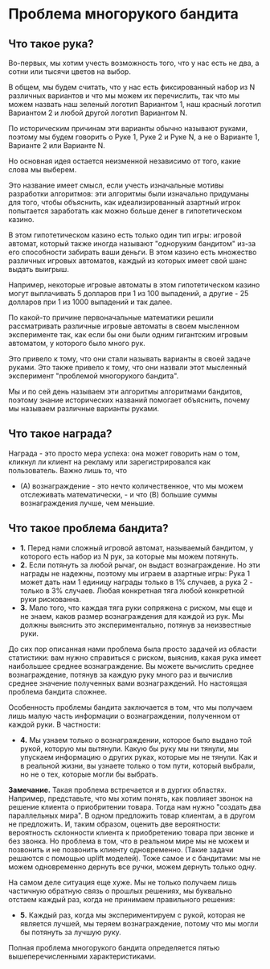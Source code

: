 # Проблема многорукого бандита

## Что такое рука?

Во-первых, мы хотим учесть возможность того, что у нас есть не два, а сотни или тысячи цветов на выбор. 

В общем, мы будем считать, что у нас есть фиксированный набор из N различных вариантов и что мы можем их перечислить, так что мы можем назвать наш зеленый логотип Вариантом 1, наш красный логотип Вариантом 2 и любой другой логотип Вариантом N. 

По историческим причинам эти варианты обычно называют руками, поэтому мы будем говорить о Руке 1, Руке 2 и Руке N, а не о Варианте 1, Варианте 2 или Варианте N. 

Но основная идея остается неизменной независимо от того, какие слова мы выберем.

Это название имеет смысл, если учесть изначальные мотивы разработки алгоритмов: эти алгоритмы были изначально придуманы для того, чтобы объяснить, как идеализированный азартный игрок попытается заработать как можно больше денег в гипотетическом казино. 

В этом гипотетическом казино есть только один тип игры: игровой автомат, который также иногда называют "одноруким бандитом" из-за его способности забирать ваши деньги. В этом казино есть множество различных игровых автоматов, каждый из которых имеет свой шанс выдать выигрыш.

Например, некоторые игровые автоматы в этом гипотетическом казино могут выплачивать 5 долларов при 1 из 100 выпадений, а другие - 25 долларов при 1 из 1000 выпадений и так далее. 

По какой-то причине первоначальные математики решили рассматривать различные игровые автоматы в своем мысленном эксперименте так, как если бы они были одним гигантским игровым автоматом, у которого было много рук. 

Это привело к тому, что они стали называть варианты в своей задаче руками. Это также привело к тому, что они назвали этот мысленный эксперимент "проблемой многорукого бандита". 

Мы и по сей день называем эти алгоритмы алгоритмами бандитов, поэтому знание исторических названий помогает объяснить, почему мы называем различные варианты руками.

## Что такое награда? 

Награда - это просто мера успеха: она может говорить нам о том, кликнул ли клиент на рекламу или зарегистрировался как пользователь. Важно лишь то, что 
- (A) вознаграждение - это нечто количественное, что мы можем отслеживать математически, - и что (B) большие суммы вознаграждения лучше, чем меньшие.

## Что такое проблема бандита?

- **1.** Перед нами сложный игровой автомат, называемый бандитом, у которого есть набор из N рук, за которые мы можем потянуть.
- **2.** Если потянуть за любой рычаг, он выдаст вознаграждение. Но эти награды не надежны, поэтому мы играем в азартные игры: Рука 1 может дать нам 1 единицу награды только в 1% случаев, а рука 2 - только в 3% случаев. Любая конкретная тяга любой конкретной руки рискованна.
- **3.** Мало того, что каждая тяга руки сопряжена с риском, мы еще и не знаем, каков размер вознаграждения для каждой из рук. Мы должны выяснить это экспериментально, потянув за неизвестные руки.

До сих пор описанная нами проблема была просто задачей из области статистики: вам нужно справиться с риском, выяснив, какая рука имеет наибольшее среднее вознаграждение. Вы можете вычислить среднее вознаграждение, потянув за каждую руку много раз и вычислив среднее значение полученных вами вознаграждений. Но настоящая проблема бандита сложнее.

Особенность проблемы бандита заключается в том, что мы получаем лишь малую часть информации о вознаграждении, полученном от каждой руки. В частности: 

- **4.** Мы узнаем только о вознаграждении, которое было выдано той рукой, которую мы вытянули. Какую бы руку мы ни тянули, мы упускаем информацию о других руках, которые мы не тянули. Как и в реальной жизни, вы узнаете только о том пути, который выбрали, но не о тех, которые могли бы выбрать.

**Замечание.** Такая проблема встречается и в дургих областях. Например, представьте, что мы хотим понять, как повлияет звонок на решение клиента о приобритении товара. Тогда нам нужно "создать два параллельных мира". В одном предложить товар клиентам, а в другом не предложить. И, таким образом, оценить две вероятности: вероятность склонности клиента к приобретению товара при звонке и без звонка. Но проблема в том, что в реальном мире мы не можем и позвонить и не позвонить клиенту одновременно. (Такие задачи решаются с помощью uplift моделей). Тоже самое и с бандитами: мы не можем одновременно дернуть все ручки, можем дернуть только одну.  

На самом деле ситуация еще хуже. Мы не только получаем лишь частичную обратную связь о прошлых решениях, мы буквально отстаем каждый раз, когда не принимаем правильного решения: 

- **5.** Каждый раз, когда мы экспериментируем с рукой, которая не является лучшей, мы теряем вознаграждение, потому что мы могли бы потянуть за лучшую руку.

Полная проблема многорукого бандита определяется пятью вышеперечисленными характеристиками.